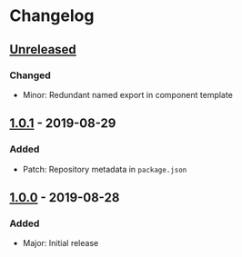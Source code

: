 # Changelog

## [Unreleased]

### Changed

- Minor: Redundant named export in component template

## [1.0.1] - 2019-08-29

### Added

- Patch: Repository metadata in `package.json`

## [1.0.0] - 2019-08-28

### Added

- Major: Initial release

[Unreleased]: https://github.com/koaladev/joey/compare/v1.0.1...HEAD
[1.0.1]: https://github.com/koaladev/joey/compare/v1.0.0...v1.0.1
[1.0.0]: https://github.com/koaladev/joey/releases/tag/v1.0.0
